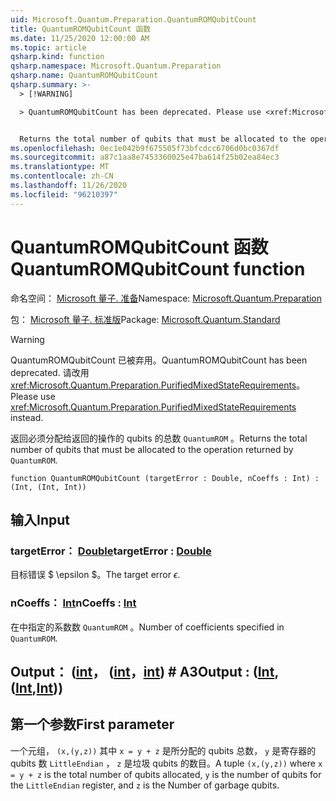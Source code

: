 ```yaml
---
uid: Microsoft.Quantum.Preparation.QuantumROMQubitCount
title: QuantumROMQubitCount 函数
ms.date: 11/25/2020 12:00:00 AM
ms.topic: article
qsharp.kind: function
qsharp.namespace: Microsoft.Quantum.Preparation
qsharp.name: QuantumROMQubitCount
qsharp.summary: >-
  > [!WARNING]

  > QuantumROMQubitCount has been deprecated. Please use <xref:Microsoft.Quantum.Preparation.PurifiedMixedStateRequirements> instead.


  Returns the total number of qubits that must be allocated to the operation returned by `QuantumROM`.
ms.openlocfilehash: 0ec1e042b9f675505f73bfcdcc6706d0bc0367df
ms.sourcegitcommit: a87c1aa8e7453360025e47ba614f25b02ea84ec3
ms.translationtype: MT
ms.contentlocale: zh-CN
ms.lasthandoff: 11/26/2020
ms.locfileid: "96210397"
---
```

# <a name="quantumromqubitcount-function"></a><span data-ttu-id="1e536-102">QuantumROMQubitCount 函数</span><span class="sxs-lookup"><span data-stu-id="1e536-102">QuantumROMQubitCount function</span></span>

<span data-ttu-id="1e536-103">命名空间： [Microsoft 量子. 准备](xref:Microsoft.Quantum.Preparation)</span><span class="sxs-lookup"><span data-stu-id="1e536-103">Namespace: [Microsoft.Quantum.Preparation](xref:Microsoft.Quantum.Preparation)</span></span>

<span data-ttu-id="1e536-104">包： [Microsoft 量子. 标准版](https://nuget.org/packages/Microsoft.Quantum.Standard)</span><span class="sxs-lookup"><span data-stu-id="1e536-104">Package: [Microsoft.Quantum.Standard](https://nuget.org/packages/Microsoft.Quantum.Standard)</span></span>


> [!WARNING]
> <span data-ttu-id="1e536-105">QuantumROMQubitCount 已被弃用。</span><span class="sxs-lookup"><span data-stu-id="1e536-105">QuantumROMQubitCount has been deprecated.</span></span> <span data-ttu-id="1e536-106">请改用 <xref:Microsoft.Quantum.Preparation.PurifiedMixedStateRequirements>。</span><span class="sxs-lookup"><span data-stu-id="1e536-106">Please use <xref:Microsoft.Quantum.Preparation.PurifiedMixedStateRequirements> instead.</span></span>

<span data-ttu-id="1e536-107">返回必须分配给返回的操作的 qubits 的总数 `QuantumROM` 。</span><span class="sxs-lookup"><span data-stu-id="1e536-107">Returns the total number of qubits that must be allocated to the operation returned by `QuantumROM`.</span></span>

```qsharp
function QuantumROMQubitCount (targetError : Double, nCoeffs : Int) : (Int, (Int, Int))
```


## <a name="input"></a><span data-ttu-id="1e536-108">输入</span><span class="sxs-lookup"><span data-stu-id="1e536-108">Input</span></span>

### <a name="targeterror--double"></a><span data-ttu-id="1e536-109">targetError： [Double](xref:microsoft.quantum.lang-ref.double)</span><span class="sxs-lookup"><span data-stu-id="1e536-109">targetError : [Double](xref:microsoft.quantum.lang-ref.double)</span></span>

<span data-ttu-id="1e536-110">目标错误 $ \epsilon $。</span><span class="sxs-lookup"><span data-stu-id="1e536-110">The target error $\epsilon$.</span></span>


### <a name="ncoeffs--int"></a><span data-ttu-id="1e536-111">nCoeffs： [Int](xref:microsoft.quantum.lang-ref.int)</span><span class="sxs-lookup"><span data-stu-id="1e536-111">nCoeffs : [Int](xref:microsoft.quantum.lang-ref.int)</span></span>

<span data-ttu-id="1e536-112">在中指定的系数数 `QuantumROM` 。</span><span class="sxs-lookup"><span data-stu-id="1e536-112">Number of coefficients specified in `QuantumROM`.</span></span>



## <a name="output--intintint"></a><span data-ttu-id="1e536-113">Output： ([int](xref:microsoft.quantum.lang-ref.int)， ([int](xref:microsoft.quantum.lang-ref.int)，[int](xref:microsoft.quantum.lang-ref.int)) # A3</span><span class="sxs-lookup"><span data-stu-id="1e536-113">Output : ([Int](xref:microsoft.quantum.lang-ref.int),([Int](xref:microsoft.quantum.lang-ref.int),[Int](xref:microsoft.quantum.lang-ref.int)))</span></span>

## <a name="first-parameter"></a><span data-ttu-id="1e536-114">第一个参数</span><span class="sxs-lookup"><span data-stu-id="1e536-114">First parameter</span></span>

<span data-ttu-id="1e536-115">一个元组， `(x,(y,z))` 其中 `x = y + z` 是所分配的 qubits 总数， `y` 是寄存器的 qubits 数 `LittleEndian` ， `z` 是垃圾 qubits 的数目。</span><span class="sxs-lookup"><span data-stu-id="1e536-115">A tuple `(x,(y,z))` where `x = y + z` is the total number of qubits allocated, `y` is the number of qubits for the `LittleEndian` register, and `z` is the Number of garbage qubits.</span></span>